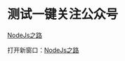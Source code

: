 # 测试一键关注公众号

[NodeJs之路](https://mp.weixin.qq.com/mp/profile_ext?action=home&__biz=MzAwMTAzNTAwMA==#wechat_redirect)

打开新窗口：<a href="https://mp.weixin.qq.com/mp/profile_ext?action=home&__biz=MzAwMTAzNTAwMA==#wechat_redirect" target="_blank">NodeJs之路</a>
